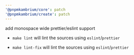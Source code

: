 ```yaml
---
'@pnpmkambrium/core': patch
'@pnpmkambrium/create': patch
---
```


add monospace wide prettier/eslint support

- `make lint` will lint the sources using `eslint`/`prettier`

- `make lint-fix` will lint the sources using `eslint`/`prettier`
